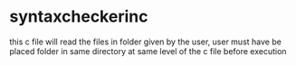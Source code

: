 # syntaxcheckerinc
this c file will read the files in folder given by the user, user must have be placed folder in same directory at same level of the c file before execution

